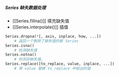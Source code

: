 ##### Series 缺失数据处理
- [[Series.fillna()]]  填充缺失值
- [[Series.interpolate()]]  插值
```python
Series.dropna(*[, axis, inplace, how, ...])
	# 返回一个删除了缺失值的新 Series
Series.isna()
	# 检测缺失值
Series.notna()
	# 检测非缺失值。
Series.replace([to_replace, value, inplace, ...])
	# 用 value 替换 to_replace 中给出的值
```
